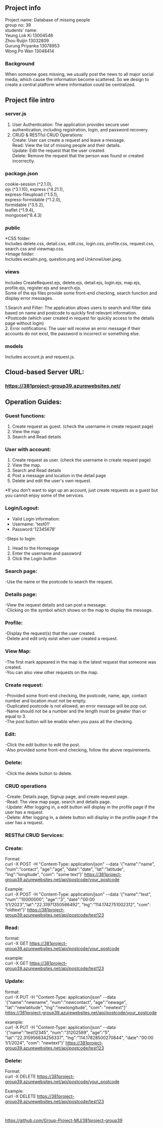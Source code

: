 ## Project info
Project name: Database of missing people<br>
group no: 39<br>
students' name:<br>
Yeung Lok Ki 13004546<br>
Zhou Ruijin 13032809<br>
Gurung Priyanka 13078953<br>
Wong Po Wan 13048414<br>
### Background
When someone goes missing, we usually post the news to all major social media, which cause the information become scattered. So we design to create a central platform where information could be centralized.<p>
## Project file intro
### server.js<br>
1. User Authentication: The application provides secure user authentication, 
including registration, login, and password recovery.
2. CRUD & RESTful CRUD Operations: <br>
Create: User can create a request and leave a message.<br>
Read: View the list of missing people and their details.<br>
Update: Edit the request that the user created.<br>
Delete: Remove the request that the person was found or created incorrectly.<p>
### package.json<br>
cookie-session (\^2.1.0),<br>
ejs (\^3.1.10), express (\^4.21.1),<br>
express-fileupload (\^1.5.1),<br>
express-formidable (\^1.2.0),<br>
formidable (\^3.5.2),<br> 
leaflet (\^1.9.4),<br> 
mongoose(\^8.4.3)<p>
### public<br>
*CSS folder:<br>
Includes delete.css, detail.css, edit.css, login.css, profile.css,
request.css, search.css and viewmap.css. <br>
*Image folder:<br>
Includes excalm.png, question.png and UnknowUser.jpeg.
### views<br>
Includes CreateRequest.ejs, delete.ejs, detail.ejs, login.ejs,
map.ejs, profile.ejs, register.ejs and search.ejs.<br>
Some of the ejs files provide some front-end checking, search function and 
display error messages.<p>
1.Search and Filter: The application allows users to search and filter data based 
on name and postcode to quickly find relevant information. *Postcode (which 
user created in request for quickly access to the details page without login)<br>
2. Error notifications: The user will receive an error message if their accounts do 
not exist, the password is incorrect or something else.<p>
### models<br>
Includes account.js and request.js.
## Cloud-based Server URL:
### https://381project-group39.azurewebsites.net/
## Operation Guides:<br>
### Guest functions:
1. Create request as guest. (check the username in create request page)
2. View the map
3. Search and Read details
### User with account:
1. Create request as user. (check the username in create request page)
2. View the map.
3. Search and Read details
4. Post a message and location in the detail page
5. Delete and edit the user's own request.

*If you don’t want to sign up an account, just create requests as a guest but you 
cannot enjoy some of the services.<p>

### Login/Logout:
- Valid Login information:<br>
- Username: 'test01'<br>
- Password:'12345678'<p>

-Steps to login:
1. Head to the Homepage
2. Enter the username and password
3. Click the Login button
   
### Search page:
-Use the name or the postcode to search the request.<p>
### Details page:<br>
-View the request details and can post a message.<br> 
-Clicking on the symbol which shows on the map to display the message.<p>
### Profile:
-Display the request(s) that the user created.<br>
-Delete and edit only exist when user created a request.<p>
### View Map:
-The first mark appeared in the map is the latest request that someone was created.<br>
-You can also view other requests on the map.<p>
### Create request:
-Provided some front-end checking, the postcode, name, age, contact number and location must not be empty.<br>
-Duplicated postcode is not allowed, an error message will be pop out.<br>
-Name should not be a number and the length must be greater than or equal to 3.<br>
-The post button will be enable when you pass all the checking.<p>
### Edit:
-Click the edit button to edit the post.<br>
-Also provided some front-end checking, follow the above requirements.<p>
### Delete:
-Click the delete button to delete.<p>

### CRUD operations<br>
-Create: Details page, Signup page, and create request page.<br>
-Read: The view map page, search and details page.<br>
-Update: After logging in, a edit button will display in the profile page if the user has a request.<br>
-Delete: After logging in, a delete button will display in the profile page if the user has a request.<br>
### RESTful CRUD Services:<br>
### Create:
Format:<br>
curl -X POST -H "Content-Type: application/json" --data '{"name":"name", 
"num":"contact", "age":"age", "date":"date", "lat":"latitude", "lng":"longitude", 
"com": "some text"}' https://381project-group39.azurewebsites.net/api/postcode/your_postcode<p>
Example:<br>
curl -X POST -H "Content-Type: application/json" --data '{"name":"test", 
"num":"10000000", "age":"3", "date":"00:00 1/1/2023","lat":"22.31971350566492", 
"lng":"114.1742751002312", "com": "oldtext"}' https://381project-group39.azurewebsites.net/api/postcode/test123<br>
### Read:
format:<br>
curl -X GET  https://381project-group39.azurewebsites.net/api/postcode/your_postcode<p>
example:<br>
curl -X GET https://381project-group39.azurewebsites.net/api/postcode/test123<br>
### Update:
format:<br>
curl -X PUT -H "Content-Type: application/json" --data '{"name":"newname", 
"num":"newcontact", "age":"newage", "lat":"newlatitude", "lng":"newlongitude", 
"com": "newtext"}' https://381project-group39.azurewebsites.net/api/postcode/your_postcode<p>
example:<br>
curl -X PUT -H "Content-Type: application/json" --data '{"name":"test12345", 
"num":"31202589", "age":"5", "lat":"22.315956834256337", 
"lng":"114.17828500270844", "date":"00:00 1/1/2024", "com": "newtext"}' 
https://381project-group39.azurewebsites.net/api/postcode/test123<br>
### Delete:
Format:<br>
curl -X DELETE https://381project-group39.azurewebsites.net/api/postcode/your_postcode<p>
Example:<br>
curl -X DELETE https://381project-group39.azurewebsites.net/api/postcode/test123<p>
<br>

https://github.com/Group-Project-MU/381project-group39
